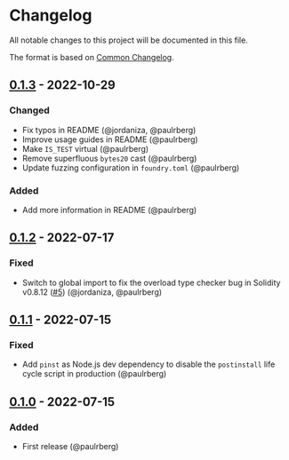# Changelog

All notable changes to this project will be documented in this file.

The format is based on [Common Changelog](https://common-changelog.org/).

[0.1.3]: https://github.com/paulrberg/prb-test/releases/tag/v0.1.3
[0.1.2]: https://github.com/paulrberg/prb-test/releases/tag/v0.1.2
[0.1.1]: https://github.com/paulrberg/prb-test/releases/tag/v0.1.1
[0.1.0]: https://github.com/paulrberg/prb-test/releases/tag/v0.1.0

## [0.1.3] - 2022-10-29

### Changed

- Fix typos in README (@jordaniza, @paulrberg)
- Improve usage guides in README (@paulrberg)
- Make `IS_TEST` virtual (@paulrberg)
- Remove superfluous `bytes20` cast (@paulrberg)
- Update fuzzing configuration in `foundry.toml` (@paulrberg)

### Added

- Add more information in README (@paulrberg)

## [0.1.2] - 2022-07-17

### Fixed

- Switch to global import to fix the overload type checker bug in Solidity v0.8.12
  ([#5](https://github.com/paulrberg/prb-test/issues/5)) (@jordaniza, @paulrberg)

## [0.1.1] - 2022-07-15

### Fixed

- Add `pinst` as Node.js dev dependency to disable the `postinstall` life cycle script in production (@paulrberg)

## [0.1.0] - 2022-07-15

### Added

- First release (@paulrberg)
